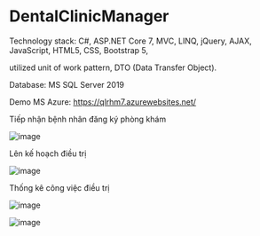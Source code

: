 # DentalClinicManager
Technology stack:  C#, ASP.NET Core 7, MVC, LINQ, jQuery, AJAX, JavaScript, HTML5, CSS, Bootstrap 5, 

utilized unit of work pattern, DTO (Data Transfer Object). 

Database: MS SQL Server 2019   

Demo MS Azure: https://qlrhm7.azurewebsites.net/

Tiếp nhận bệnh nhân đăng ký phòng khám

![image](https://github.com/MinhTran7959/DentalClinicManager/assets/128154976/926437f6-d325-4360-94e7-0fea39110e0b)

Lên kế hoạch điều trị

![image](https://github.com/MinhTran7959/DentalClinicManager/assets/128154976/cdd6b894-6767-4cb2-a779-55fb7b96039e)

Thống kê công việc điều trị 

![image](https://github.com/MinhTran7959/DentalClinicManager/assets/128154976/4b5b7fd8-e67b-433a-a543-8b2e6913566d)

![image](https://github.com/MinhTran7959/DentalClinicManager/assets/128154976/2152f3dd-d997-4609-b4df-35d48d602052)

